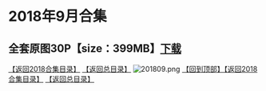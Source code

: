 # 2018年9月合集
## 全套原图30P【size：399MB】[下载](https://474b.com/file/25713053-435040892)
[【返回2018合集目录】](/2018年VIP作品合集/README.md)
[【返回总目录】](/README.md)
![201809.png](https://www.nsaimg.com/2020/04/02/5e85ad2ba0db4.png)
[【回到顶部】](#readme)[【返回2018合集目录】](/2018年VIP作品合集/README.md)
[【返回总目录】](/README.md)


